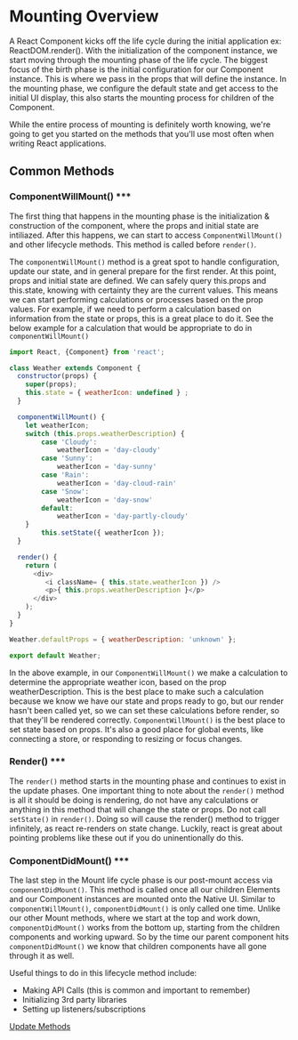 # Mounting Overview

A React Component kicks off the life cycle during the initial application ex: ReactDOM.render(). With the initialization of the component instance, we start moving through the mounting phase of the life cycle. The biggest focus of the birth phase is the initial configuration for our Component instance. This is where we pass in the props that will define the instance. In the mounting phase, we configure the default state and get access to the initial UI display, this also starts the mounting process for children of the Component. 

While the entire process of mounting is definitely worth knowing, we're going to get you started on the methods that you'll use most often when writing React applications. 

## Common Methods

### ComponentWillMount() ***

The first thing that happens in the mounting phase is the initialization & construction of the component, where the props and initial state are intiliazed. After this happens, we can start to access `ComponentWillMount()` and other lifecycle methods. This method is called before `render()`.

The `componentWillMount()` method is a great spot to handle configuration, update our state, and in general prepare for the first render. At this point, props and initial state are defined. We can safely query this.props and this.state, knowing with certainty they are the current values. This means we can start performing calculations or processes based on the prop values. For example, if we need to perform a calculation based on information from the state or props, this is a great place to do it. See the below example for a calculation that would be appropriate to do in `componentWillMount()`

```js
import React, {Component} from 'react';

class Weather extends Component {
  constructor(props) {
    super(props);
    this.state = { weatherIcon: undefined } ;
  }

  componentWillMount() {
    let weatherIcon;
    switch (this.props.weatherDescription) {
        case 'Cloudy':
            weatherIcon = 'day-cloudy'
        case 'Sunny':
            weatherIcon = 'day-sunny'
        case 'Rain':
            weatherIcon = 'day-cloud-rain'
        case 'Snow':
            weatherIcon = 'day-snow'
        default:
            weatherIcon = 'day-partly-cloudy'
    }
        this.setState({ weatherIcon });
  }

  render() {
    return (
      <div>
         <i className= { this.state.weatherIcon }) />
         <p>{ this.props.weatherDescription }</p>
      </div>
    );
  }
}

Weather.defaultProps = { weatherDescription: 'unknown' };

export default Weather;
```

In the above example, in our `ComponentWillMount()` we make a calculation to determine the appropriate weather icon, based on the prop weatherDescription. This is the best place to make such a calculation because we know we have our state and props ready to go, but our render hasn't been called yet, so we can set these calculations before render, so that they'll be rendered correctly. `ComponentWillMount()` is the best place to set state based on props. It's also a good place for global events, like connecting a store, or responding to resizing or focus changes. 


### Render() ***

The `render()` method starts in the mounting phase and continues to exist in the update phases. One important thing to note about the `render()` method is all it should be doing is rendering, do not have any calculations or anything in this method that will change the state or props. Do not call `setState()` in `render()`. Doing so will cause the render() method to trigger infinitely, as react re-renders on state change. Luckily, react is great about pointing problems like these out if you do uninentionally do this. 

### ComponentDidMount() ***

The last step in the Mount life cycle phase is our post-mount access via `componentDidMount()`. This method is called once all our children Elements and our Component instances are mounted onto the Native UI. Similar to `componentWillMount()`, `componentDidMount()` is only called one time. Unlike our other Mount methods, where we start at the top and work down, `componentDidMount()` works from the bottom up, starting from the children components and working upward. So by the time our parent component hits `componentDidMount()` we know that children components have all gone through it as well. 

Useful things to do in this lifecycle method include: 
- Making API Calls (this is common and important to remember)
- Initializing 3rd party libraries
- Setting up listeners/subscriptions


[Update Methods](6.3-update-methods.md)